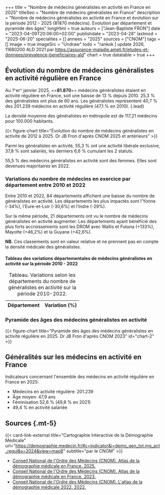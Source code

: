 +++
title = "Nombre de médecins généralistes en activité en France en 2025"
titleSeo = "Nombre de médecins généralistes en France"
description = "Nombre de médecins généralistes en activité en France et évolution sur la période 2012 - 2025 (81870 médecins). Evolution par département et pyramide des âges"
longHtml = true
auteurs = ["Jean-Baptiste FRON"]
date = "2023-04-09T20:06:00+02:00"
publishdate = "2023-04-28"
lastmod = "2025-06-20"
specialites = []
annees = "2025"
sources = ["CNOM"]
tags = []
image = true
imageSrc = "Undraw"
todo = "rankok | update 2026, 11680200 ALD 2021 par https://assurance-maladie.ameli.fr/etudes-et-donnees/prevalence-beneficiaires-ald"
chart = true
datatable = true
+++

## Évolution du nombre de médecins généralistes en activité régulière en France

Au 1^er^ janvier 2025, ==**81.870**== médecins généralistes étaient en activité régulière en France, soit une baisse de 13 % depuis 2010. 25,3 % des généralistes ont plus de 60 ans. Les généralistes représentent 40,7 % des 201.239 médecins en activité régulière (47,1 % en 2010).
{.lead}

La densité moyenne des généralistes en métropole est de 117,21 médecins pour 100.000 habitants.

{{< figure-chart title="Évolution du nombre de médecins généralistes en activité de 2012 à 2025. Dr JB Fron d'après CNOM 2025 et antérieurs" >}}

Parmi les généralistes en activité, 55,3 % ont une activité libérale exclusive, 37,8 % sont salariés, les derniers 6,6 % cumulant les 2 statuts.

55,5 % des médecins généralistes en activité sont des femmes. Elles sont devenues majoritaires en 2022.

### Variations du nombre de médecins en exercice par département entre 2010 et 2022

Entre 2010 et 2022, 84 départements affichent une baisse du nombre de généralistes en activité. Les départements les plus impactés sont l'Yonne (-34%), l'Eure-et-Loir (-30,6%) et l'Indre (-29%).

Sur la même période, 21 départements ont vu le nombre de médecins généralistes en activité augmenter. Les départements ayant bénéficié des plus forts accroissements sont les DROM avec Wallis et Futuna (+133%), Mayotte (+46,2%) et la Guyane (+42,6%).

**NB.** Ces classements sont en valeur relative et ne prennent pas en compte la densité médicale des généralistes.

#### Tableau des variations départementales de médecins généralistes en activité sur la période 2010 - 2022

<script type="application/ld+json">{"@context": "https://schema.org","@type": "Table","about": "Variations selon les départements du nombre de généralistes en activité sur la période 2010-2022"}</script>
<table id="department-variations" class="table table-sm">
<caption><span class="font-weight-bold">Tableau.</span> Variations selon les départements du nombre de généralistes en activité sur la période 2010-2022.</caption>
<thead>
  <tr>
    <th scope="col">Département</th>
    <th scope="col">Variation (%)</th>
  </tr>
</thead>
</table>

### Pyramide des âges des médecins généralistes en activité

{{< figure-chart title="Pyramide des âges des médecins généralistes en activité régulière en 2025. Dr JB Fron d'après CNOM 2023" id="chart-2" >}}

## Généralités sur les médecins en activité en France

Indicateurs concernant l'ensemble des médecins en activité régulière en France en 2025:

- Médecins en activité régulière: 201.239
- Âge moyen: 47,9 ans
- Féminisation 52,6 % (49,8 % en 2021)
- 49,4 % en activité salariée

## Sources {.mt-5}

{{< card-link-external title="Cartographie Interactive de la Démographie Médicale" url="https://demographie.medecin.fr/#c=indicator&i=demo_gen_tot.mg_act_regul&s=2024&view=map8" subtitle="par le CNOM" >}}

- [Conseil National de l'Ordre des Médecins (CNOM). Atlas de la démographie médicale en France. 2025.](https://www.conseil-national.medecin.fr/publications/actualites/publication-latlas-demographie-medicale-2025)
- [Conseil National de l'Ordre des Médecins (CNOM). Atlas de la démographie médicale en France. 2023.](https://www.conseil-national.medecin.fr/publications/communiques-presse/publication-latlas-demographie-medicale-2023)
- [Conseil National de l'Ordre des Médecins (CNOM). L'atlas de la démographie médicale 2022. 2022.](https://www.conseil-national.medecin.fr/lordre-medecins/conseil-national-lordre/demographie-medicale)

<!-- Data -->
<script>
const chartOptions1 = {
  series: [{
    name: 'Généralistes',
    data: [91524, 83215, 82058, 81395, 81870]
  }],
  chart: { height: 256},
  plotOptions: { bar: { dataLabels: { position: 'top' }}},
  dataLabels: {
    enabled: true,
    offsetY: -30
  },
  title: { text: 'Nombre de généralistes en activité' },
  xaxis: {
    categories: [2012, 2022, 2023, 2024, 2025]
  },
  yaxis: { min: 0 }
}
</script>
<script>
const chartOptions2 = {
  series: [{
    name: 'Hommes',
    data: [-1, -3, -15, -65, -277, -753, -3989, -7255, -4722, -3808, -3384, -3454, -5122, -3317, -325]
  },
  {
    name: 'Femmes',
    data: [0, 2, 4, 9, 85, 297, 1874, 6090, 5188, 4808, 4601, 6152, 9231, 6405, 746]
  }],
  chart: { stacked: true },
  colors: ['#4150f5', '#ff0094'],
  dataLabels: {
    enabled: true,
    formatter: function (val) { return Math.abs(val) }
    },
  title: { text: 'Pyramide des âges des médecins généralistes en 2025' },
  xaxis: {
    categories: ['95-99', '90-94', '85-89', '80-84', '75-79', '70-74', '65-69', '60-64', '55-59', '50-54', '45-49', '40-44', '35-39', '30-34', '25-29'],
    overwriteCategories: ['95-99', '90-94', '85-89', '80-84', '75-79', '70-74', '65-69', '60-64', '55-59', '50-54', '45-49', '40-44', '35-39', '30-34', '25-29'],
  },
  yaxis: {
    forceNiceScale: false,
    min: -10000,
    max: 10000,
    title: { text: 'Âge' }
  },
  plotOptions: {
    bar: {
      horizontal: true
    }
  },
  tooltip: {
    shared: true,
    // TODO: xaxisformatter: https://apexcharts.com/javascript-chart-demos/bar-charts/custom-datalabels/
    // formatter: function (value, { w }) {return `Semaine ${w.globals.categoryLabels[value - 1]}`;}
    y: {
      formatter: function (val) { return Math.abs(val) }
    }
  }
}
</script>
<script>
  // CNOM 2022 Tableau 16
const dataSource = [{{< data/generalists-department >}}]
window.addEventListener('load', () => {
  $(function () {
    $('#department-variations').DataTable({
      data: dataSource,
      dom: '<"top"f><rt<"bottom"Blip>>',
      // paging: true,
      pageLength: 25
    })
    .on('page.dt', () => {
      $('[data-toggle="tooltip"]').tooltip({placement: 'bottom'})
    })
  })
})
</script>
